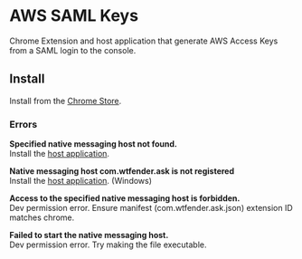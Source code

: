 # AWS SAML Keys

Chrome Extension and host application that generate AWS Access Keys from a SAML login to the console.

## Install

Install from the [Chrome Store](https://chrome.google.com/webstore/detail/aws-saml-keys/gpnbopdmcfpijadjcnfblkpigjngobgl?hl=en).


### Errors

**Specified native messaging host not found.**  
Install the [host application](https://github.com/WTFender/aws-saml-keys/releases/tag/installer).

**Native messaging host com.wtfender.ask is not registered**  
Install the [host application](https://github.com/WTFender/aws-saml-keys/releases/tag/installer). (Windows)

**Access to the specified native messaging host is forbidden.**  
Dev permission error. Ensure manifest (com.wtfender.ask.json) extension ID matches chrome.

**Failed to start the native messaging host.**  
Dev permission error. Try making the file executable.